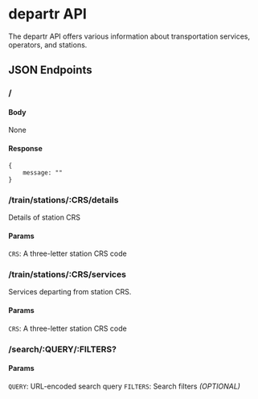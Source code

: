 # departr API

The departr API offers various information about transportation services, operators, and stations.

## JSON Endpoints

### /
#### Body
None
#### Response
```
{
    message: ""
}
```

### /train/stations/:CRS/details
Details of station CRS
#### Params
`CRS`: A three-letter station CRS code

### /train/stations/:CRS/services
Services departing from station CRS.
#### Params
`CRS`: A three-letter station CRS code

### /search/:QUERY/:FILTERS?
#### Params
`QUERY`: URL-encoded search query
`FILTERS`: Search filters *(OPTIONAL)*